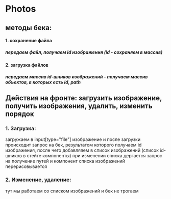 # Photos
## методы бека:
#### 1. сохранение файла 
##### передаем файл, получаем **id** изображения (id - сохраняем в массив) 
#### 2. загрузка файлов
#####  передаем массив id-шников изображений - получаем массив объектов, в которых есть id, path 
## Действия на фронте: загрузить изображение, получить изображения, удалить, изменить порядок

### 1. Загрузка: 
загружаем в input[type="file"] изображение и после загрузки происходит запрос на бек, результатом которого получаем id изображения, 
после чего добавляяем в список изображений (список id-шников в стейте компоненты) при изменении списка дергается запрос на получение путей и компонент списка изображений перерисовывается     

### 2. Изменение, удаление:
тут мы работаем со списком изображений и бек не трогаем